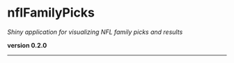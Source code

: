 # nflFamilyPicks

*Shiny application for visualizing NFL family picks and results*

**version 0.2.0**

----------
